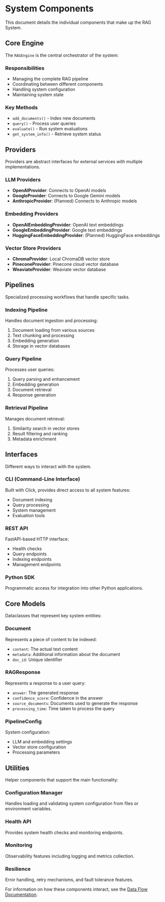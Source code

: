 # System Components

This document details the individual components that make up the RAG System.

## Core Engine

The `RAGEngine` is the central orchestrator of the system:

### Responsibilities
- Managing the complete RAG pipeline
- Coordinating between different components
- Handling system configuration
- Maintaining system state

### Key Methods
- `add_documents()` - Index new documents
- `query()` - Process user queries
- `evaluate()` - Run system evaluations
- `get_system_info()` - Retrieve system status

## Providers

Providers are abstract interfaces for external services with multiple implementations.

### LLM Providers
- **OpenAIProvider**: Connects to OpenAI models
- **GoogleProvider**: Connects to Google Gemini models
- **AnthropicProvider**: (Planned) Connects to Anthropic models

### Embedding Providers
- **OpenAIEmbeddingProvider**: OpenAI text embeddings
- **GoogleEmbeddingProvider**: Google text embeddings
- **HuggingFaceEmbeddingProvider**: (Planned) HuggingFace embeddings

### Vector Store Providers
- **ChromaProvider**: Local ChromaDB vector store
- **PineconeProvider**: Pinecone cloud vector database
- **WeaviateProvider**: Weaviate vector database

## Pipelines

Specialized processing workflows that handle specific tasks.

### Indexing Pipeline
Handles document ingestion and processing:
1. Document loading from various sources
2. Text chunking and processing
3. Embedding generation
4. Storage in vector databases

### Query Pipeline
Processes user queries:
1. Query parsing and enhancement
2. Embedding generation
3. Document retrieval
4. Response generation

### Retrieval Pipeline
Manages document retrieval:
1. Similarity search in vector stores
2. Result filtering and ranking
3. Metadata enrichment

## Interfaces

Different ways to interact with the system.

### CLI (Command-Line Interface)
Built with Click, provides direct access to all system features:
- Document indexing
- Query processing
- System management
- Evaluation tools

### REST API
FastAPI-based HTTP interface:
- Health checks
- Query endpoints
- Indexing endpoints
- Management endpoints

### Python SDK
Programmatic access for integration into other Python applications.

## Core Models

Dataclasses that represent key system entities:

### Document
Represents a piece of content to be indexed:
- `content`: The actual text content
- `metadata`: Additional information about the document
- `doc_id`: Unique identifier

### RAGResponse
Represents a response to a user query:
- `answer`: The generated response
- `confidence_score`: Confidence in the answer
- `source_documents`: Documents used to generate the response
- `processing_time`: Time taken to process the query

### PipelineConfig
System configuration:
- LLM and embedding settings
- Vector store configuration
- Processing parameters

## Utilities

Helper components that support the main functionality:

### Configuration Manager
Handles loading and validating system configuration from files or environment variables.

### Health API
Provides system health checks and monitoring endpoints.

### Monitoring
Observability features including logging and metrics collection.

### Resilience
Error handling, retry mechanisms, and fault tolerance features.

For information on how these components interact, see the [Data Flow Documentation](data-flow.md).
